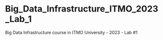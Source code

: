 # Big_Data_Infrastructure_ITMO_2023_Lab_1
Big Data Infrastructure course in ITMO University - 2023 - Lab #1
